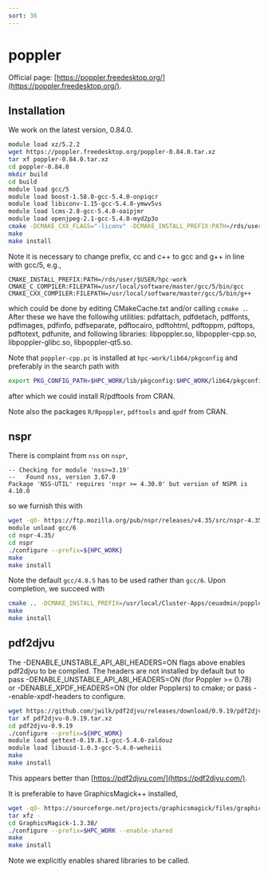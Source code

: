 ```yaml
---
sort: 36
---
```


# poppler

Official page: [https://poppler.freedesktop.org/](https://poppler.freedesktop.org/).

## Installation

We work on the latest version, 0.84.0.

```bash
module load xz/5.2.2
wget https://poppler.freedesktop.org/poppler-0.84.0.tar.xz
tar xf poppler-0.84.0.tar.xz
cd poppler-0.84.0
mkdir build
cd build
module load gcc/5
module load boost-1.58.0-gcc-5.4.0-onpiqcr
module load libiconv-1.15-gcc-5.4.0-ymwv5vs
module load lcms-2.8-gcc-5.4.0-oaipjmr
module load openjpeg-2.1-gcc-5.4.0-myd2p3o
cmake -DCMAKE_CXX_FLAGS="-liconv" -DCMAKE_INSTALL_PREFIX:PATH=/rds/user/$USER/hpc-work -DENABLE_UNSTABLE_API_ABI_HEADERS=ON ..
make
make install
```

Note it is necessary to change prefix, cc and c++ to gcc and g++ in line with gcc/5, e.g.,

```
CMAKE_INSTALL_PREFIX:PATH=/rds/user/$USER/hpc-work
CMAKE_C_COMPILER:FILEPATH=/usr/local/software/master/gcc/5/bin/gcc
CMAKE_CXX_COMPILER:FILEPATH=/usr/local/software/master/gcc/5/bin/g++
```

which could be done by editing CMakeCache.txt and/or calling `ccmake .`. After these we have
the followihg utilities:
pdfattach, pdfdetach, pdffonts, pdfimages, pdfinfo, pdfseparate, pdftocairo, pdftohtml, pdftoppm, pdftops, pdftotext, pdfunite,
and following libraries: libpoppler.so, libpoppler-cpp.so, libpoppler-glibc.so, libpoppler-qt5.so.

Note that `poppler-cpp.pc` is installed at `hpc-work/lib64/pkgconfig` and preferably in the search path with

```bash
export PKG_CONFIG_PATH=$HPC_WORK/lib/pkgconfig:$HPC_WORK/lib64/pkgconfig:$PKG_CONFIG_PATH
```

after which we could install R/pdftools from CRAN.

Note also the packages `R/Rpoppler`, `pdftools` and `qpdf` from CRAN.

## nspr

There is complaint from `nss` on `nspr`,

```
-- Checking for module 'nss>=3.19'
--   Found nss, version 3.67.0
Package 'NSS-UTIL' requires 'nspr >= 4.30.0' but version of NSPR is 4.10.0
```

so we furnish this with

```bash
wget -qO- https://ftp.mozilla.org/pub/nspr/releases/v4.35/src/nspr-4.35.tar.gz | tar xvfz -
module unload gcc/6
cd nspr-4.35/
cd nspr
./configure --prefix=${HPC_WORK}
make
make install
```

Note the default `gcc/4.8.5` has to be used rather than `gcc/6`. Upon completion, we succeed with

```bash
cmake .. -DCMAKE_INSTALL_PREFIX=/usr/local/Cluster-Apps/ceuadmin/poppler/0.84  -DCMAKE_BUILD_TYPE=release
make
make install
```

## pdf2djvu

The -DENABLE_UNSTABLE_API_ABI_HEADERS=ON flags above enables pdf2djvu to be compiled. The headers are not installed by default but to pass -DENABLE_UNSTABLE_API_ABI_HEADERS=ON (for Poppler >= 0.78) or -DENABLE_XPDF_HEADERS=ON (for older Popplers) to cmake; or pass --enable-xpdf-headers to configure.

```bash
wget https://github.com/jwilk/pdf2djvu/releases/download/0.9.19/pdf2djvu-0.9.19.tar.xz
tar xf pdf2djvu-0.9.19.tar.xz
cd pdf2djvu-0.9.19
./configure --prefix=${HPC_WORK}
module load gettext-0.19.8.1-gcc-5.4.0-zaldouz
module load libuuid-1.0.3-gcc-5.4.0-weheiii
make
make install
```

This appears better than [https://pdf2djvu.com/](https://pdf2djvu.com/).

It is preferable to have GraphicsMagick++ installed,

```bash
wget -qO- https://sourceforge.net/projects/graphicsmagick/files/graphicsmagick/1.3.38/GraphicsMagick-1.3.38.tar.gz/download | \
tar xfz -
cd GraphicsMagick-1.3.38/
./configure --prefix=$HPC_WORK --enable-shared
make
make install
```

Note we explicitly enables shared libraries to be called.
